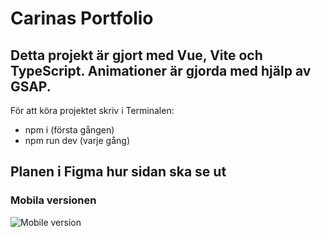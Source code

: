 # Carinas Portfolio

## Detta projekt är gjort med Vue, Vite och TypeScript. Animationer är gjorda med hjälp av GSAP.
För att köra projektet skriv i Terminalen:
- npm i (första gången)
- npm run dev (varje gång)



## Planen i Figma hur sidan ska se ut

### Mobila versionen

![Mobile version](assets/mobile1.png)


